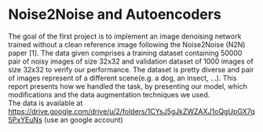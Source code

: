# Noise2Noise and Autoencoders

The goal of the first project is to implement an image
denoising network trained without a clean reference image
following the Noise2Noise (N2N) paper [1]. The data given
comprises a training dataset containing 50000 pair of noisy
images of size 32x32 and validation dataset of 1000 images
of size 32x32 to verify our performance. The dataset is pretty
diverse and pair of images represent of a different scene(e.g.
a dog, an insect, ...). This report presents how we handled the
task, by presenting our model, which modifications and the
data augmentation techniques we used. \
The data is available at https://drive.google.com/drive/u/2/folders/1CYsJ5gJkZWZAXJ1oQgUpGX7q5PxYEuNs (use an google account)
